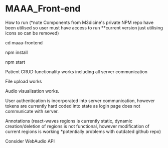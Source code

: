 # MAAA_Front-end

How to run (*note Components from M3dicine's private NPM repo have been utilised so user must have access to run **current version just utilising icons so can be removed)

cd maaa-frontend

npm install

npm start

Patient CRUD functionality works including all server communication

File upload works

Audio visualisation works.

User authentication is incorporated into server communication, however tokens are currently hard coded into state as login page does not communicate with server.

Annotations (react-waves regions is currently static, dynamic creation/deletion of regions is not functional, however modification of current regions is working *potentially problems with outdated github repo) 

Consider WebAudio API
